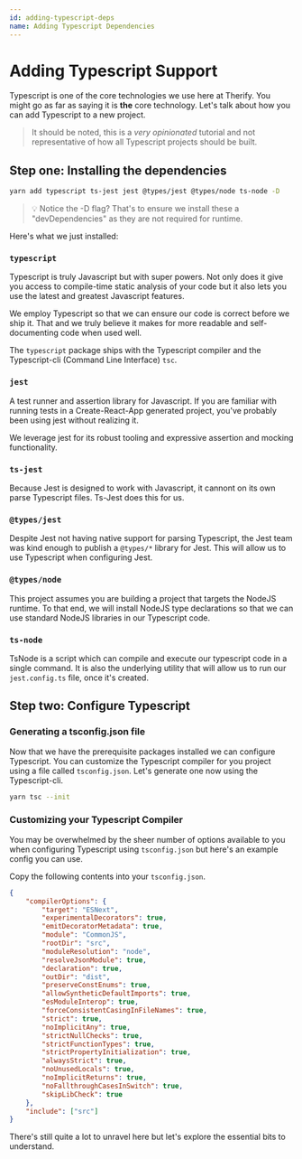 ```yaml
---
id: adding-typescript-deps
name: Adding Typescript Dependencies
---
```


# Adding Typescript Support

Typescript is one of the core technologies we use here at Therify. You might go as far as saying it is **the** core technology.
Let's talk about how you can add Typescript to a new project.

> It should be noted, this is a _very opinionated_ tutorial and not representative of how all Typescript projects should be built.

## Step one: Installing the dependencies

```bash
yarn add typescript ts-jest jest @types/jest @types/node ts-node -D
```

> 💡 Notice the -D flag? That's to ensure we install these a "devDependencies" as they are not required for runtime.

Here's what we just installed:

### `typescript`

Typescript is truly Javascript but with super powers. Not only does it give you access to compile-time static analysis of your code but it also lets you use the latest and greatest Javascript features.

We employ Typescript so that we can ensure our code is correct before we ship it. That and we truly believe it makes for more readable and self-documenting code when used well.

The `typescript` package ships with the Typescript compiler and the Typescript-cli (Command Line Interface) `tsc`.

### `jest`

A test runner and assertion library for Javascript. If you are familiar with running tests in a Create-React-App generated project, you've probably been using jest without realizing it.

We leverage jest for its robust tooling and expressive assertion and mocking functionality.

### `ts-jest`

Because Jest is designed to work with Javascript, it cannont on its own parse Typescript files. Ts-Jest does this for us.

### `@types/jest`

Despite Jest not having native support for parsing Typescript, the Jest team was kind enough to publish a `@types/*` library for Jest. This will allow us to use Typescript when configuring Jest.

### `@types/node`

This project assumes you are building a project that targets the NodeJS runtime. To that end, we will install NodeJS type declarations so that we can use standard NodeJS libraries in our Typescript code.

### `ts-node`

TsNode is a script which can compile and execute our typescript code in a single command. It is also the underlying utility that will allow us to run our `jest.config.ts` file, once it's created.

## Step two: Configure Typescript

### Generating a tsconfig.json file

Now that we have the prerequisite packages installed we can configure Typescript. You can customize the Typescript compiler for you project using a file called `tsconfig.json`. Let's generate one now using the Typescript-cli.

```bash
yarn tsc --init
```

### Customizing your Typescript Compiler

You may be overwhelmed by the sheer number of options available to you when configuring Typescript using `tsconfig.json` but here's an example config you can use.

Copy the following contents into your `tsconfig.json`.

```json
{
    "compilerOptions": {
        "target": "ESNext",
        "experimentalDecorators": true,
        "emitDecoratorMetadata": true,
        "module": "CommonJS",
        "rootDir": "src",
        "moduleResolution": "node",
        "resolveJsonModule": true,
        "declaration": true,
        "outDir": "dist",
        "preserveConstEnums": true,
        "allowSyntheticDefaultImports": true,
        "esModuleInterop": true,
        "forceConsistentCasingInFileNames": true,
        "strict": true,
        "noImplicitAny": true,
        "strictNullChecks": true,
        "strictFunctionTypes": true,
        "strictPropertyInitialization": true,
        "alwaysStrict": true,
        "noUnusedLocals": true,
        "noImplicitReturns": true,
        "noFallthroughCasesInSwitch": true,
        "skipLibCheck": true
    },
    "include": ["src"]
}
```

There's still quite a lot to unravel here but let's explore the essential bits to understand.
